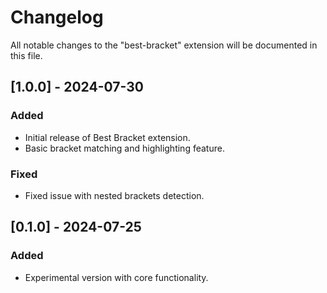 # Changelog

All notable changes to the "best-bracket" extension will be documented in this file.

## [1.0.0] - 2024-07-30
### Added
- Initial release of Best Bracket extension.  
- Basic bracket matching and highlighting feature.  

### Fixed
- Fixed issue with nested brackets detection.  

## [0.1.0] - 2024-07-25
### Added
- Experimental version with core functionality.  